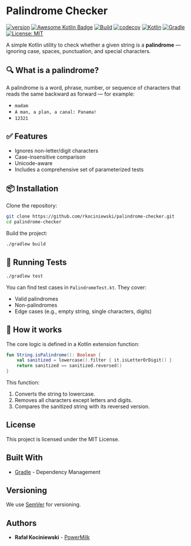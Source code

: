 # Palindrome Checker

[![version](https://img.shields.io/badge/version-1.0.9-yellow.svg)](https://semver.org)
[![Awesome Kotlin Badge](https://kotlin.link/awesome-kotlin.svg)](https://github.com/KotlinBy/awesome-kotlin)
[![Build](https://github.com/rkociniewski/palindrome-checker/actions/workflows/main.yml/badge.svg)](https://github.com/rkociniewski/palindrome-checker/actions/workflows/main.yml)
[![codecov](https://codecov.io/gh/rkociniewski/palindrome-checker/branch/main/graph/badge.svg)](https://codecov.io/gh/rkociniewski/palindrome-checker)
[![Kotlin](https://img.shields.io/badge/Kotlin-2.2.20-blueviolet?logo=kotlin)](https://kotlinlang.org/)
[![Gradle](https://img.shields.io/badge/Gradle-9.10-blue?logo=gradle)](https://gradle.org/)
[![License: MIT](https://img.shields.io/badge/License-MIT-greem.svg)](https://opensource.org/licenses/MIT)

A simple Kotlin utility to check whether a given string is a **palindrome** — ignoring case, spaces, punctuation, and special characters.

## 🔍 What is a palindrome?

A palindrome is a word, phrase, number, or sequence of characters that reads the same backward as forward — for example:

- `madam`
- `A man, a plan, a canal: Panama!`
- `12321`

## ✅ Features

- Ignores non-letter/digit characters
- Case-insensitive comparison
- Unicode-aware
- Includes a comprehensive set of parameterized tests

## 📦 Installation

Clone the repository:

```bash
git clone https://github.com/rkociniewski/palindrome-checker.git
cd palindrome-checker
````

Build the project:

```bash
./gradlew build
```

## 🧪 Running Tests

```bash
./gradlew test
```

You can find test cases in `PalindromeTest.kt`. They cover:

* Valid palindromes
* Non-palindromes
* Edge cases (e.g., empty string, single characters, digits)

## 🧠 How it works

The core logic is defined in a Kotlin extension function:

```kotlin
fun String.isPalindrome(): Boolean {
    val sanitized = lowercase().filter { it.isLetterOrDigit() }
    return sanitized == sanitized.reversed()
}
```

This function:

1. Converts the string to lowercase.
2. Removes all characters except letters and digits.
3. Compares the sanitized string with its reversed version.

## License

This project is licensed under the MIT License.

## Built With

* [Gradle](https://gradle.org/) - Dependency Management

## Versioning

We use [SemVer](http://semver.org/) for versioning.

## Authors

* **Rafał Kociniewski** - [PowerMilk](https://github.com/rkociniewski)
